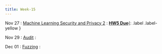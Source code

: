 ```yaml
---
title: Week-15
---
```


Nov 27
: [Machine Learning Security and Privacy 2]()
  : [**HW5 Due**](#){: .label .label-yellow }

Nov 29
: [Audit]()
  : 

Dec 01
: [Fuzzing]()
  :  




